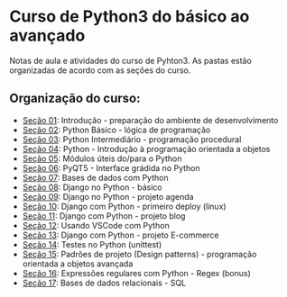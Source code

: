# Curso de Python3 do básico ao avançado

Notas de aula e atividades do curso de Pyhton3.
As pastas estão organizadas de acordo com as seções do curso.

## Organização do curso:

  * [Seção 01](): Introdução - preparação do ambiente de desenvolvimento
  * [Seção 02](https://github.com/jgarconi/CursoPython/tree/master/secao02): Python Básico - lógica de programação
  * [Seção 03](): Python Intermediário - programação procedural
  * [Seção 04](): Python - Introdução à programação orientada a objetos
  * [Seção 05](): Módulos úteis do/para o Python
  * [Seção 06](): PyQT5 - Interface grádida no Python
  * [Seção 07](): Bases de dados com Python
  * [Seção 08](): Django no Python - básico
  * [Seção 09](): Django no Python - projeto agenda
  * [Seção 10](): Django com Python - primeiro deploy (linux)
  * [Seção 11](): Django com Python - projeto blog
  * [Seção 12](): Usando VSCode com Python
  * [Seção 13](): Django com Python - projeto E-commerce
  * [Seção 14](): Testes no Python (unittest)
  * [Seção 15](): Padrões de projeto (Design patterns) - programação orientada a objetos avançada
  * [Seção 16](): Expressões regulares com Python - Regex (bonus)
  * [Seção 17](): Bases de dados relacionais - SQL
